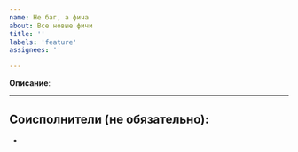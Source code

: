 ```yaml
---
name: Не баг, а фича
about: Все новые фичи
title: ''
labels: 'feature'
assignees: ''

---
```


**Описание**:


---
Соисполнители (не обязательно):
---
-
